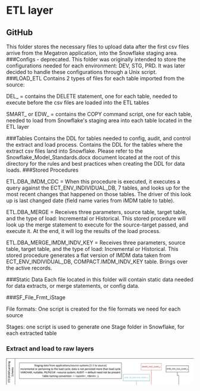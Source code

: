 # ETL layer 
## GitHub
This folder stores the necessary files to upload data after the first csv files arrive from the Megatron application, into the Snowflake staging area.
###Configs - deprecated. 
This folder was originally intended to store the configurations needed for each environment: DEV, STG, PRD. It was later decided to handle these configurations through a Unix script.
###LOAD_ETL
Contains 2 types of files for each table imported from the source:
<p>DEL_ = contains the DELETE statement, one for each table, needed to execute before the csv files are loaded into the ETL tables</p>
<p>SMART_ or EDW_ = contains the COPY command script, one for each table, needed to load from Snowflake's staging area into each table located in the ETL layer</p>

###Tables
Contains the DDL for tables needed to config, audit, and control the extract and load process.
Contains the DDL for the tables where the extract csv files land into Snowflake. Please refer to the Snowflake_Model_Standards.docx document located at the root of this directory for the rules and best practices when creating the DDL for data loads.
###Stored Procedures
<p>ETL.DBA_IMDM_CDC = When this procedure is executed, it executes a query against the ECT_ENV_INDIVIDUAL_DB, 7 tables, and looks up for the most recent changes that happened on those tables. The driver of this look up is last changed date (field name varies from iMDM table to table).</p>
<p>ETL.DBA_MERGE = Receives three parameters, source table, target table, and the type of load: Incremental or Historical. This stored procedure will look up the merge statement to execute for the source-target passed, and execute it. At the end, it will log the results of the load process.</p>
<p>ETL.DBA_MERGE_IMDM_INDV_KEY = Receives three parameters, source table, target table, and the type of load: Incremental or Historical. This stored procedure generates a flat version of IMDM data taken from ECT_ENV_INDIVIDUAL_DB, COMPACT.IMDM_INDV_KEY table. Brings over the active records.</p>

###Static Data
Each file located in this folder will contain static data needed for data extracts, or merge statements, or config data.

###SF_File_Frmt_iStage
<p>File formats: One script is created for the file formats we need for each source</p>
<p>Stages: one script is used to generate one Stage folder in Snowflake, for each extracted table</p>

### Extract and load to raw layers
![high level ETL diagram](../../img/ETL_Load_Process.jpg)

